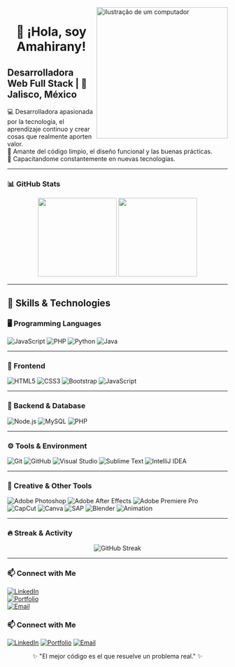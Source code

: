 <!-- Encabezado con presentación -->
<img src="https://raw.githubusercontent.com/MicaelliMedeiros/micaellimedeiros/master/image/computer-illustration.png" alt="ilustração de um computador" min-width="300px" max-width="300px" width="300px" align="right">

<h1 align="center">👋 ¡Hola, soy Amahirany!</h1>
<h2>Desarrolladora Web Full Stack | 📍 Jalisco, México</h2>

<p align="left">
💻 Desarrolladora apasionada por la tecnología, el aprendizaje continuo y crear cosas que realmente aporten valor.<br>
🎯 Amante del código limpio, el diseño funcional y las buenas prácticas.<br>
🚀 Capacitandome constantemente en nuevas tecnologías.
</p>

---

### 📊 GitHub Stats

<p align="center">
  <img height="180em" src="https://github-readme-stats.vercel.app/api?username=amahiranyy&show_icons=true&theme=radical&count_private=true" />
  <img height="180em" src="https://github-readme-stats.vercel.app/api/top-langs/?username=amahiranyy&layout=compact&theme=radical" />
</p>

---

## 🧠 Skills & Technologies 

### 🖥 Programming Languages  
![JavaScript](https://img.shields.io/badge/JavaScript-F7DF1E?style=for-the-badge&logo=javascript&logoColor=black)
![PHP](https://img.shields.io/badge/PHP-777BB4?style=for-the-badge&logo=php&logoColor=white)
![Python](https://img.shields.io/badge/Python-3776AB?style=for-the-badge&logo=python&logoColor=white)
![Java](https://img.shields.io/badge/Java-ED8B00?style=for-the-badge&logo=java&logoColor=white)

---

### 🎨 Frontend  
![HTML5](https://img.shields.io/badge/HTML5-E34F26?style=for-the-badge&logo=html5&logoColor=white)
![CSS3](https://img.shields.io/badge/CSS3-1572B6?style=for-the-badge&logo=css3&logoColor=white)
![Bootstrap](https://img.shields.io/badge/Bootstrap-7952B3?style=for-the-badge&logo=bootstrap&logoColor=white)
![JavaScript](https://img.shields.io/badge/JavaScript-F7DF1E?style=for-the-badge&logo=javascript&logoColor=black)

---

### 🧩 Backend & Database  
![Node.js](https://img.shields.io/badge/Node.js-339933?style=for-the-badge&logo=nodedotjs&logoColor=white)
![MySQL](https://img.shields.io/badge/MySQL-4479A1?style=for-the-badge&logo=mysql&logoColor=white)
![PHP](https://img.shields.io/badge/PHP-777BB4?style=for-the-badge&logo=php&logoColor=white)

---

### ⚙️ Tools & Environment  
![Git](https://img.shields.io/badge/Git-F05032?style=for-the-badge&logo=git&logoColor=white)
![GitHub](https://img.shields.io/badge/GitHub-181717?style=for-the-badge&logo=github&logoColor=white)
![Visual Studio](https://img.shields.io/badge/Visual_Studio-5C2D91?style=for-the-badge&logo=visualstudio&logoColor=white)
![Sublime Text](https://img.shields.io/badge/Sublime_Text-FF9800?style=for-the-badge&logo=sublimetext&logoColor=white)
![IntelliJ IDEA](https://img.shields.io/badge/IntelliJ_IDEA-000000?style=for-the-badge&logo=intellijidea&logoColor=white)

---

### 🎨 Creative & Other Tools  
![Adobe Photoshop](https://img.shields.io/badge/Photoshop-31A8FF?style=for-the-badge&logo=adobephotoshop&logoColor=white)
![Adobe After Effects](https://img.shields.io/badge/After_Effects-9999FF?style=for-the-badge&logo=adobeaftereffects&logoColor=white)
![Adobe Premiere Pro](https://img.shields.io/badge/Premiere_Pro-9999FF?style=for-the-badge&logo=adobepremierepro&logoColor=white)
![CapCut](https://img.shields.io/badge/CapCut-000000?style=for-the-badge&logo=capcut&logoColor=white)
![Canva](https://img.shields.io/badge/Canva-00C4CC?style=for-the-badge&logo=canva&logoColor=white)
![SAP](https://img.shields.io/badge/SAP-0FAAFF?style=for-the-badge&logo=sap&logoColor=white)
![Blender](https://img.shields.io/badge/Blender-F5792A?style=for-the-badge&logo=blender&logoColor=white)
![Animation](https://img.shields.io/badge/Animate_FX-FF5722?style=for-the-badge&logo=adobeanimate&logoColor=white)

---


### 🔥 Streak & Activity

<p align="center">
  <img src="https://streak-stats.demolab.com?user=amahiranyy&theme=radical&border_radius=5" alt="GitHub Streak" />
</p>

---

### 📫 Connect with Me  

[![LinkedIn](https://img.shields.io/badge/LinkedIn-0A66C2?style=for-the-badge&logo=linkedin&logoColor=white)](https://www.linkedin.com/in/ximena-martinez-maciel)  
[![Portfolio](https://img.shields.io/badge/Portfolio-000000?style=for-the-badge&logo=vercel&logoColor=white)](#)  
[![Email](https://img.shields.io/badge/Email-D14836?style=for-the-badge&logo=gmail&logoColor=white)](mailto:amahirany.maciel@gmail.com)
### 📫 Connect with Me  

[![LinkedIn](https://img.shields.io/badge/LinkedIn-0A66C2?style=for-the-badge&logo=linkedin&logoColor=white)](https://www.linkedin.com/in/ximena-martinez-maciel) [![Portfolio](https://img.shields.io/badge/Portfolio-000000?style=for-the-badge&logo=vercel&logoColor=white)](#) [![Email](https://img.shields.io/badge/Email-D14836?style=for-the-badge&logo=gmail&logoColor=white)](mailto:amahirany.maciel@gmail.com)



<p align="center">✨ "El mejor código es el que resuelve un problema real." ✨</p>


